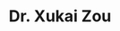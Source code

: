---
title: Dr. Xukai Zou
search:
  - Z. Xukai
  - Z Xukai
role: Researcher
image: images/xukai-zou.jpg
website: http://cs.iupui.edu/~xzou/
email: xzou@iupui.edu
Tel: (317) 278-8576

Research Interests: Applied Cryptography, Cyber security, Communication networks and security, Biometrics and authentication, Security and reliability for Grid/Cloud/Fog Computing, Security in wireless, delay tolerant, and mobile networks, Secure electronic voting, Health and personal genomic security and privacy, Secure digital provenance, Blockchain, Moving target defense, Design & analysis of algorithms.

---
